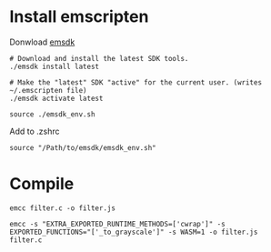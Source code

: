 # Install emscripten

Donwload [emsdk](https://github.com/emscripten-core/emsdk)

```
# Download and install the latest SDK tools.
./emsdk install latest

# Make the "latest" SDK "active" for the current user. (writes ~/.emscripten file)
./emsdk activate latest

source ./emsdk_env.sh
```

Add to .zshrc

```
source "/Path/to/emsdk/emsdk_env.sh"
```

# Compile

```
emcc filter.c -o filter.js
```

```
emcc -s "EXTRA_EXPORTED_RUNTIME_METHODS=['cwrap']" -s EXPORTED_FUNCTIONS="['_to_grayscale']" -s WASM=1 -o filter.js  filter.c
```